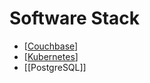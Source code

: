 # Software Stack

* [[Couchbase]]
* [[Kubernetes]]
* [[PostgreSQL]]

[//begin]: # "Autogenerated link references for markdown compatibility"
[Couchbase]: couchbase.md "Couchbase"
[Kubernetes]: kubernetes.md "kubernetes"
[//end]: # "Autogenerated link references"